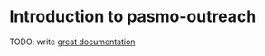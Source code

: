 # Introduction to pasmo-outreach

TODO: write [great documentation](http://jacobian.org/writing/what-to-write/)
